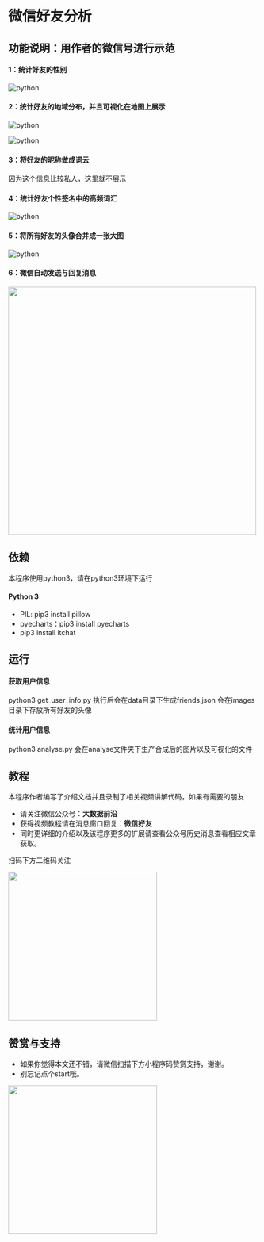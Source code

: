 
# 微信好友分析

## 功能说明：用作者的微信号进行示范
#### 1：统计好友的性别
![python](https://github.com/yangxuanxc/wechat_friends/blob/master/source/1.jpeg)
#### 2：统计好友的地域分布，并且可视化在地图上展示
![python](https://github.com/yangxuanxc/wechat_friends/blob/master/source/2.jpeg)

![python](https://github.com/yangxuanxc/wechat_friends/blob/master/source/3.jpeg)
#### 3：将好友的昵称做成词云
因为这个信息比较私人，这里就不展示
#### 4：统计好友个性签名中的高频词汇
![python](https://github.com/yangxuanxc/wechat_friends/blob/master/source/4.jpeg)
#### 5：将所有好友的头像合并成一张大图
![python](https://github.com/yangxuanxc/wechat_friends/blob/master/source/5.jpeg)
#### 6：微信自动发送与回复消息
<img height="500" align="center" src="https://github.com/yangxuanxc/wechat_friends/blob/master/source/6.jpg" alt="">

## 依赖
本程序使用python3，请在python3环境下运行
#### Python 3
- PIL: pip3 install pillow
- pyecharts：pip3 install pyecharts
- pip3 install itchat

## 运行
#### 获取用户信息
python3 get_user_info.py
执行后会在data目录下生成friends.json
会在images目录下存放所有好友的头像
#### 统计用户信息
python3 analyse.py
会在analyse文件夹下生产合成后的图片以及可视化的文件

## 教程
本程序作者编写了介绍文档并且录制了相关视频讲解代码，如果有需要的朋友
- 请关注微信公众号：**大数据前沿** 
- 获得视频教程请在消息窗口回复：**微信好友**
- 同时更详细的介绍以及该程序更多的扩展请查看公众号历史消息查看相应文章获取。

扫码下方二维码关注

<img height="300" align="center" src="https://github.com/yangxuanxc/wechat_friends/blob/master/source/ewm.png" alt="">


## 赞赏与支持
- 如果你觉得本文还不错，请微信扫描下方小程序码赞赏支持，谢谢。
- 别忘记点个start哦。

<img height="300" align="center" src="https://github.com/yangxuanxc/wechat_friends/blob/master/source/zs.jpeg" alt="">
    
